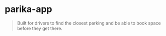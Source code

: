 # parika-app
> Built for drivers to find the closest parking and be able to book space before they get there.
